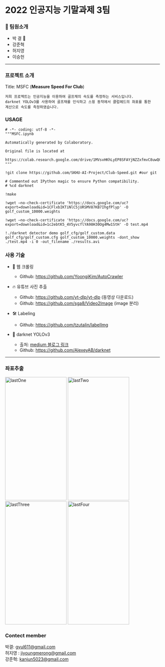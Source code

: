# 2022 인공지능 기말과제 3팀

### 🎃 팀원소개
* 박 결 👑
* 강준혁
* 허지영
* 이승헌

* * *

### 프로젝트 소개
Title: MSFC (**Measure Speed For Club**)

```
저희 프로젝트는 인공지능을 이용하여 골프채의 속도를 측정하는 서비스입니다.
darknet YOLOv3를 사용하여 골프채를 인식하고 스윙 동작에서 클럽헤드의 좌표를 통한
계산으로 속도를 측정하였습니다.
```

### USAGE
```
# -*- coding: utf-8 -*-
"""MSFC.ipynb

Automatically generated by Colaboratory.

Original file is located at
    https://colab.research.google.com/drive/1MVsvHKhLyEP8SFAYjNZZxfmvC8uwQC9g
"""

!git clone https://github.com/SKHU-AI-Project/Club-Speed.git #our git

# Commented out IPython magic to ensure Python compatibility.
# %cd darknet

!make

!wget —no-check-certificate 'https://docs.google.com/uc?export=download&id=1CFlxbIKTiNlC5jURSMV87KB7IhgfPlyp' -O golf_custom_10000.weights

!wget —no-check-certificate 'https://docs.google.com/uc?export=download&id=1c2ebtK5_4V5yvcflYA98H30Og4Mw1StH' -O test.mp4

!./darknet detector demo golf_cfg/golf_custom.data golf_cfg/golf_custom.cfg golf_custom_10000.weights -dont_show ./test.mp4 -i 0 -out_filename ./results.avi
```

### 사용 기술
- 📖 웹 크롤링
  - Github: <https://github.com/YoongiKim/AutoCrawler>

- 🔥 유튜브 사진 추출
  - Github: <https://github.com/yt-dlp/yt-dlp> (동영상 다운로드)
  - Github: <https://github.com/sga8/Video2Image> (image 분리)

- 🛠 Labeling
  - Github: <https://github.com/tzutalin/labelImg>

- 👾 darknet YOLOv3
  - 출처: [medium 블로그 링크](https://medium.com/@quangnhatnguyenle/how-to-train-yolov3-on-google-colab-to-detect-custom-objects-e-g-gun-detection-d3a1ee43eda1)
  - Github: <https://github.com/AlexeyAB/darknet>
 
 * * *

### 좌표추출
<img src="https://user-images.githubusercontent.com/51286325/172812835-f0d7620d-06f2-4b4d-83b5-5e501af51934.png" width="200px" height="400px" alt="lastOne"></img>
<img src="https://user-images.githubusercontent.com/51286325/172813467-2f0ce6c9-197f-4b33-bbf0-12804a8f279a.png" width="200px" height="400px" alt="lastTwo"></img>
<img src="https://user-images.githubusercontent.com/51286325/172813614-c4ae315d-a596-4a16-880a-356e8bd3ea00.png" width="200px" height="400px" alt="lastThree"></img>
<img src="https://user-images.githubusercontent.com/51286325/172816524-d6b7b96c-100d-4f37-80d8-e5a35d795cbe.gif" width="200px" height="400px" alt="lastFour"></img>


### Contect member  
박결: gyul611@gmail.com  
허지영 : jiyoungmerong@gmail.com  
강준혁:  kanjun5023@gmail.com  
